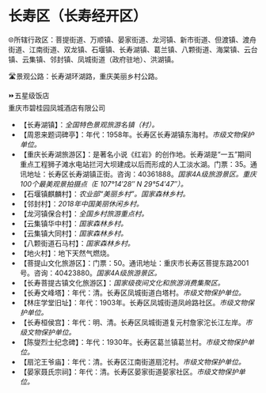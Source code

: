 # 长寿区（长寿经开区）
🌐所辖行政区：菩提街道、万顺镇、晏家街道、龙河镇、新市街道、但渡镇、渡舟街道、江南街道、双龙镇、石堰镇、长寿湖镇、葛兰镇、八颗街道、海棠镇、云台镇、云集镇、邻封镇、凤城街道（政府驻地）、洪湖镇。  
  
🛣️景观公路：长寿湖环湖路，重庆美丽乡村公路。  
  
⏩五星级饭店  
重庆市碧桂园凤城酒店有限公司  
  
* 【长寿湖镇】：*全国特色景观旅游名镇（村）。*
* 【周恩来题词碑亭】：年代：1958年。长寿区长寿湖镇东海村。*市级文物保护单位。*  
* 【重庆长寿湖旅游区】：是著名小说《红岩》的创作地。长寿湖是“一五”期间重点工程狮子滩水电站拦河大坝建成以后而形成的人工淡水湖。门票：35。通讯地址：长寿区长寿湖镇正街。咨询：40361888。*国家4A级旅游景区。重庆100个最美观景拍摄点（E 107°14′28″ N 29°54′47″）。*  
* 【石堰镇麒麟村】：*农业部“美丽乡村”。国家森林乡村。*
* 【邻封村】：*2018年中国美丽休闲乡村。*
* 【龙河镇保合村】：*全国乡村旅游重点村。*
* 【云集镇华中村】：*国家森林乡村。*
* 【云集镇大同村】：*国家森林乡村。*
* 【八颗街道石马村】：*国家森林乡村。*
* 【地火村】：地下天然气燃烧。  
* 【菩提山文化旅游区】：门票：50。通讯地址：重庆市长寿区菩提东路2001号。咨询：40423880。*国家4A级旅游景区。*  
* 【长寿菩提古镇文化旅游区】：*国家级夜间文化和旅游消费集聚区。*  
* 【长寿文峰塔】：年代：清。长寿区凤城街道白塔村。*市级文物保护单位。* 
* 【林庄学堂旧址】：年代：1903年。长寿区凤城街道凤岭路社区。*市级文物保护单位。* 
* 【长寿桓侯宫】：年代：明、清。长寿区凤城街道复元村詹家沱长江左岸。*市级文物保护单位。*  
* 【陈燮烈士纪念碑】：年代：1930年。长寿区葛兰镇葛兰村。*市级文物保护单位。*  
* 【扇沱王爷庙】：年代：清。长寿区江南街道扇沱村。*市级文物保护单位。* 
* 【晏家聂氏宗祠】：年代：清。长寿区晏家街道晏家社区。*市级文物保护单位。* 